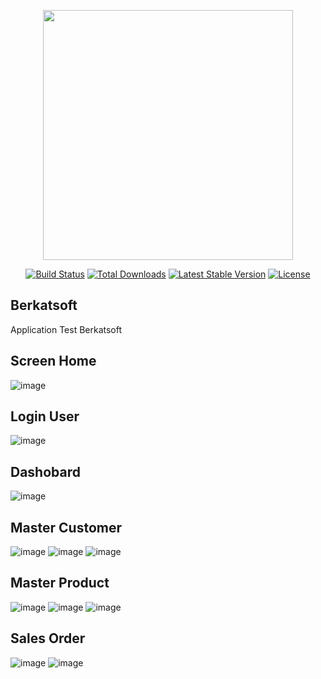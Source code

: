 <p align="center"><img src="https://res.cloudinary.com/dtfbvvkyp/image/upload/v1566331377/laravel-logolockup-cmyk-red.svg" width="400"></p>

<p align="center">
<a href="https://travis-ci.org/laravel/framework"><img src="https://travis-ci.org/laravel/framework.svg" alt="Build Status"></a>
<a href="https://packagist.org/packages/laravel/framework"><img src="https://poser.pugx.org/laravel/framework/d/total.svg" alt="Total Downloads"></a>
<a href="https://packagist.org/packages/laravel/framework"><img src="https://poser.pugx.org/laravel/framework/v/stable.svg" alt="Latest Stable Version"></a>
<a href="https://packagist.org/packages/laravel/framework"><img src="https://poser.pugx.org/laravel/framework/license.svg" alt="License"></a>
</p>

## Berkatsoft
Application Test Berkatsoft
## Screen Home
![image](https://user-images.githubusercontent.com/16008924/86780281-ca46a700-c086-11ea-866e-29767b2aa8a2.png)
## Login User
![image](https://user-images.githubusercontent.com/16008924/86780419-f104dd80-c086-11ea-8eac-1d82ab7ee588.png)
## Dashobard
![image](https://user-images.githubusercontent.com/16008924/86780546-11cd3300-c087-11ea-9f54-40103cc3d05d.png)
## Master Customer
![image](https://user-images.githubusercontent.com/16008924/86780631-26a9c680-c087-11ea-9b3b-2e47910f542f.png)
![image](https://user-images.githubusercontent.com/16008924/86780704-39240000-c087-11ea-95c7-5bd4a1bdfef9.png)
![image](https://user-images.githubusercontent.com/16008924/86780773-4e992a00-c087-11ea-9a0f-a804176ffe70.png)
## Master Product
![image](https://user-images.githubusercontent.com/16008924/86780857-68d30800-c087-11ea-9dae-0b5ef9ad0873.png)
![image](https://user-images.githubusercontent.com/16008924/86780901-77212400-c087-11ea-9829-b842666cc0e1.png)
![image](https://user-images.githubusercontent.com/16008924/86780946-8607d680-c087-11ea-9137-75d7dbc07d63.png)
## Sales Order
![image](https://user-images.githubusercontent.com/16008924/86781112-ae8fd080-c087-11ea-9e3b-885213c6b101.png)
![image](https://user-images.githubusercontent.com/16008924/86781290-e4cd5000-c087-11ea-9416-bb129fb81b53.png)



